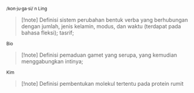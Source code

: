 <small>/kon·ju·ga·si/ n Ling</small>
>[!note] Definisi
> sistem perubahan bentuk verba yang berhubungan dengan jumlah, jenis kelamin, modus, dan waktu (terdapat pada bahasa fleksi); tasrif;

<small>Bio</small>
>[!note] Definisi
> pemaduan gamet yang serupa, yang kemudian menggabungkan intinya;

<small>Kim</small>
>[!note] Definisi
> pembentukan molekul tertentu pada protein rumit

